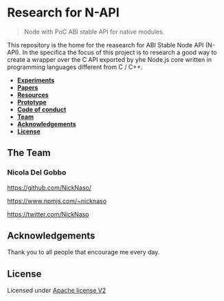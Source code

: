 # Research for N-API
> Node with PoC ABI stable API for native modules.

This repository is the home for the reasearch for ABI Stable Node API (N-API). In the specifica the focus of this project is to research a good way to create a wrapper over the C API exported by yhe Node.js core written in programming languages different from C / C++.

* **[Experiments](/experiments)**
* **[Papers](/papers)**
* **[Resources](/resources)**
* **[Prototype](/prototype)**
* **[Code of conduct](CODE_OF_CONDUCT.md)**
* **[Team](#team)**
* **[Acknowledgements](#acknowledgements)**
* **[License](#license)**

<a name="team"></a>

## The Team

### Nicola Del Gobbo

<https://github.com/NickNaso/>

<https://www.npmjs.com/~nicknaso>

<https://twitter.com/NickNaso>

<a name="acknowledgements"></a>

## Acknowledgements

Thank you to all people that encourage me every day.

<a name="license"></a>

## License

Licensed under [Apache license V2](./LICENSE)
